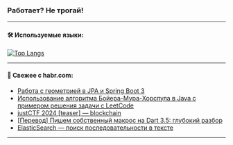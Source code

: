 ### Работает? Не трогай!

---
<!--
#### 🛠️ Technical stack:

![Java](https://img.shields.io/badge/Java-informational?logo=Oracle&style=flat&logoColor=white&color=FF4500)
![Kotlin](https://img.shields.io/badge/Kotlin-informational?logo=Kotlin&style=flat&logoColor=white&color=774D97)
![TS](https://img.shields.io/badge/TypeScript-informational?logo=typeScript&style=flat&logoColor=black&color=017acc)
![Python](https://img.shields.io/badge/Python-informational?logo=Python&style=flat&logoColor=black&color=ffdd54) <br>
![Spring](https://img.shields.io/badge/Spring-informational?logo=Spring&style=flat&logoColor=white&color=6DB33F) 
![SpringBoot](https://img.shields.io/badge/SpringBoot-informational?logo=SpringBoot&style=flat&logoColor=white&color=6DB33F)
![Nest](https://img.shields.io/badge/NestJS-informational?logo=NestJS&style=flat&logoColor=white&color=E0234E) 
![NodeJS](https://img.shields.io/badge/NodeJS-informational?logo=node.js&style=flat&logoColor=white&color=70A760)<br>
![PostgreSQL](https://img.shields.io/badge/PostgreSQL-informational?logo=PostgreSQL&style=flat&logoColor=white&color=DAA520)
![MongoDB](https://img.shields.io/badge/MongoDB-informational?logo=MongoDB&style=flat&logoColor=white&color=870000)
![Apache](https://img.shields.io/badge/Apache-informational?logo=apache&style=flat&logoColor=white&color=f74e28)

___ 
-->

#### 🛠️ Используемые языки:

[![Top Langs](https://github-readme-stats-u2qms2cxw-advtsettinggmailcoms-projects.vercel.app/api/top-langs/?username=zloylis&langs_count=10&hide_title=true&title_color=e6edf3&size_weight=0.5&count_weight=0.5&layout=compact&hide_progress=true&hide_border=true&theme=dracula)](https://github.com/zloylis)

<!---


####  :octocat:&nbsp;&nbsp; Статистика:

![GitHub stats](https://github-readme-stats-u2qms2cxw-advtsettinggmailcoms-projects.vercel.app/api?username=zloylis&show_icons=true&hide_border=true&theme=dracula&title_color=e6edf3&include_all_commits=true&count_private=true&hide_rank=false&hide_title=true&rank_icon=github)
-->
---

#### 💬 Свежее с habr.com:

<!-- BLOG-POST-LIST:START -->
- [Работа с геометрией в JPA и Spring Boot 3](https://habr.com/ru/articles/831566/?utm_source=habrahabr&utm_medium=rss&utm_campaign=831566)
- [Использование алгоритма Бойера-Мура-Хорспула в Java с примером решения задачи с LeetCode](https://habr.com/ru/articles/831562/?utm_source=habrahabr&utm_medium=rss&utm_campaign=831562)
- [justCTF 2024 [teaser] — blockchain](https://habr.com/ru/companies/radcop/articles/831560/?utm_source=habrahabr&utm_medium=rss&utm_campaign=831560)
- [[Перевод] Пишем собственный макрос на Dart 3.5: глубокий разбор](https://habr.com/ru/articles/831546/?utm_source=habrahabr&utm_medium=rss&utm_campaign=831546)
- [ElasticSearch — поиск последовательности в тексте](https://habr.com/ru/companies/tbank/articles/831498/?utm_source=habrahabr&utm_medium=rss&utm_campaign=831498)
<!-- BLOG-POST-LIST:END -->

---
